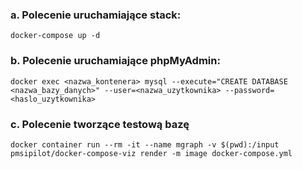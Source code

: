 ### a. Polecenie uruchamiające stack:
``` docker-compose up -d ```
### b. Polecenie uruchamiające phpMyAdmin:
``` docker exec <nazwa_kontenera> mysql --execute="CREATE DATABASE <nazwa_bazy_danych>" --user=<nazwa_uzytkownika> --password=<haslo_uzytkownika> ```
### c. Polecenie tworzące testową bazę
``` docker container run --rm -it --name mgraph -v $(pwd):/input pmsipilot/docker-compose-viz render -m image docker-compose.yml ```
